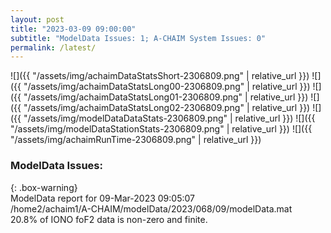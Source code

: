 ```yaml
---
layout: post
title: "2023-03-09 09:00:00"
subtitle: "ModelData Issues: 1; A-CHAIM System Issues: 0"
permalink: /latest/
---
```


![]({{ "/assets/img/achaimDataStatsShort-2306809.png" | relative_url }})
![]({{ "/assets/img/achaimDataStatsLong00-2306809.png" | relative_url }})
![]({{ "/assets/img/achaimDataStatsLong01-2306809.png" | relative_url }})
![]({{ "/assets/img/achaimDataStatsLong02-2306809.png" | relative_url }})
![]({{ "/assets/img/modelDataDataStats-2306809.png" | relative_url }})
![]({{ "/assets/img/modelDataStationStats-2306809.png" | relative_url }})
![]({{ "/assets/img/achaimRunTime-2306809.png" | relative_url }})

### ModelData Issues:  
  
{: .box-warning}  
 ModelData report for 09-Mar-2023 09:05:07   
 /home2/achaim1/A-CHAIM/modelData/2023/068/09/modelData.mat   
 20.8% of IONO foF2 data is non-zero and finite.   
  

